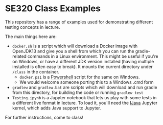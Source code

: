 # SE320 Class Examples

This repository has a range of examples used for demonstrating different testing concepts in lecture.

The main things here are:

- ```docker.sh``` is a script which will download a Docker image with OpenJDK13 and give you a shell from which you can run the gradle-related commands in a Linux environment. This might be useful if you're on Windows, or have a different JDK version installed (having multiple installed is often easy to break).  It mounts the current directory under ```/class``` in the container.
  + ```docker.ps1``` is a [Powershell](https://docs.microsoft.com/en-us/powershell/) script for the same on Windows.
  + We would welcome someone porting this to a Windows .cmd form
- ```gradlew``` and ```gradlew.bat``` are scripts which will download and run gradle from this directory, for building the code or running ```gradlew test```
- ```Testing.ipynb``` is a Jupyter notebook that lets us play with some tests in a different live format in lecture.  To load it, you'll need the [IJava](https://github.com/SpencerPark/IJava) Jupyter kernel, which adds Java support to Jupyter.

For further instructions, come to class!
